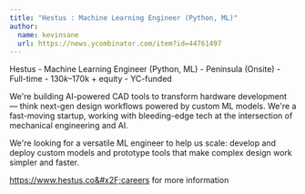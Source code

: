 ```yaml
---
title: "Hestus : Machine Learning Engineer (Python, ML)"
author:
  name: kevinsane
  url: https://news.ycombinator.com/item?id=44761497
---
```

Hestus - Machine Learning Engineer (Python, ML) - Peninsula (Onsite) - Full-time - $130k–$170k + equity - YC-funded

We&#x27;re building AI-powered CAD tools to transform hardware development — think next-gen design workflows powered by custom ML models. We&#x27;re a fast-moving startup, working with bleeding-edge tech at the intersection of mechanical engineering and AI.

We&#x27;re looking for a versatile ML engineer to help us scale: develop and deploy custom models and prototype tools that make complex design work simpler and faster.

<a href="https:&#x2F;&#x2F;www.hestus.co&#x2F;careers">https:&#x2F;&#x2F;www.hestus.co&#x2F;careers</a> for more information
<JobApplication />
